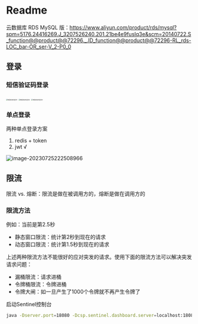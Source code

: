 # Readme



云数据库 RDS MySQL 版：https://www.aliyun.com/product/rds/mysql?spm=5176.24416269.J_3207526240.201.21be4e9fusIq3e&scm=20140722.S_function@@product@@72296._.ID_function@@product@@72296-RL_rds-LOC_bar-OR_ser-V_2-P0_0

## 登录

### 短信验证码登录

<img src="https://ali-pic-bed.oss-cn-beijing.aliyuncs.com/image/202307210803341.jpg" alt="短信验证码登录1" style="zoom:25%;" />

<img src="https://ali-pic-bed.oss-cn-beijing.aliyuncs.com/image/202307210803137.jpg" alt="短信验证码登录2" style="zoom:25%;" />

<img src="https://ali-pic-bed.oss-cn-beijing.aliyuncs.com/image/202307210803468.jpg" alt="短信验证码登录3" style="zoom:25%;" />

### 单点登录

两种单点登录方案

1. redis + token
2. jwt √

![image-20230725222508966](https://ali-pic-bed.oss-cn-beijing.aliyuncs.com/image/202307252225011.png)

## 限流

限流 vs. 熔断：限流是做在被调用方的，熔断是做在调用方的

### 限流方法

例如：当前是第2.5秒

- 静态窗口限流：统计第2秒到现在的请求
- 动态窗口限流：统计第1.5秒到现在的请求

上述两种限流方法不能很好的应对突发的请求。使用下面的限流方法可以解决突发请求问题：

- 漏桶限流：请求进桶
- 令牌桶限流：令牌进桶
- 令牌大闸：如一旦产生了1000个令牌就不再产生令牌了

启动Sentinel控制台

```bash
java -Dserver.port=18080 -Dcsp.sentinel.dashboard.server=localhost:18080 -Dproject.name=sentinel-dashboard -jar sentinel-dashboard-1.8.6.jar 
```

